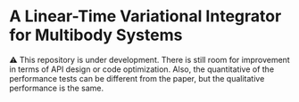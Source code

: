 # A Linear-Time Variational Integrator for Multibody Systems

:warning: This repository is under development. There is still room for improvement in terms of API design or code optimization. Also, the quantitative of the performance tests can be different from the paper, but the qualitative performance is the same.
